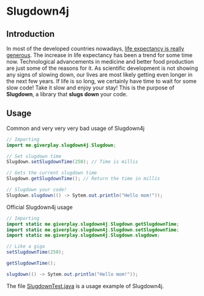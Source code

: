 # Slugdown4j

## Introduction
In most of the developed countries nowadays,
[life expectancy is really generous](https://en.wikipedia.org/wiki/List_of_countries_by_life_expectancy).
The increase in life expectancy has been a trend for some time now.
Technological advancements in medicine and better food production
are just some of the reasons for it.
As scientific development is not showing any signs of slowing down,
our lives are most likely getting even longer in the next few years.
If life is so long,
we certainly have time to wait for some slow code!
Take it slow and enjoy your stay!
This is the purpose of **Slugdown**,
a library that **slugs down** your code.

## Usage
Common and very very very bad usage of Slugdown4j

```java
// Importing
import me.giverplay.slugdown4j.Slugdown;

// Set slugdown time
Slugdown.setSlugdownTime(250); // Time is millis

// Gets the current slugdown time
Slugdown.getSlugdownTime(); // Return the time in millis

// Slugdown your code!
Slugdown.slugdown(() -> Sytem.out.println("Hello mom!"));
```

Official Slugdown4j usage


```java
// Importing
import static me.giverplay.slugdown4j.Slugdown.getSlugdownTime;
import static me.giverplay.slugdown4j.Slugdown.setSlugdownTime;
import static me.giverplay.slugdown4j.Slugdown.slugdown;

// Like a giga
setSlugdownTime(250);

getSlugdownTime();

slugdown(() -> Sytem.out.println("Hello mom!"));
```

The file [SlugdownTest.java](/src/test/java/SlugdownTest.java) is a usage example of Slugdown4j.

